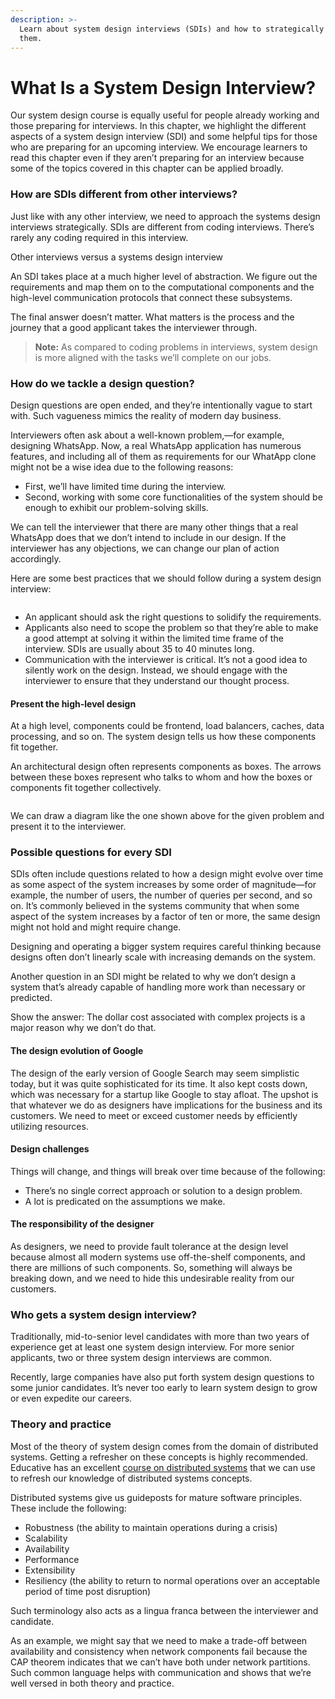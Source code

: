 ```yaml
---
description: >-
  Learn about system design interviews (SDIs) and how to strategically approach
  them.
---
```


# What Is a System Design Interview?

Our system design course is equally useful for people already working and those preparing for interviews. In this chapter, we highlight the different aspects of a system design interview (SDI) and some helpful tips for those who are preparing for an upcoming interview. We encourage learners to read this chapter even if they aren’t preparing for an interview because some of the topics covered in this chapter can be applied broadly.

### How are SDIs different from other interviews? <a href="#how-are-sdis-different-from-other-interviews" id="how-are-sdis-different-from-other-interviews"></a>

Just like with any other interview, we need to approach the systems design interviews strategically. SDIs are different from coding interviews. There’s rarely any coding required in this interview.

Other interviews versus a systems design interview

An SDI takes place at a much higher level of abstraction. We figure out the requirements and map them on to the computational components and the high-level communication protocols that connect these subsystems.

The final answer doesn’t matter. What matters is the process and the journey that a good applicant takes the interviewer through.

> **Note:** As compared to coding problems in interviews, system design is more aligned with the tasks we’ll complete on our jobs.

### How do we tackle a design question? <a href="#how-do-we-tackle-a-design-question" id="how-do-we-tackle-a-design-question"></a>

Design questions are open ended, and they’re intentionally vague to start with. Such vagueness mimics the reality of modern day business.

Interviewers often ask about a well-known problem,—for example, designing WhatsApp. Now, a real WhatsApp application has numerous features, and including all of them as requirements for our WhatApp clone might not be a wise idea due to the following reasons:

* First, we’ll have limited time during the interview.
* Second, working with some core functionalities of the system should be enough to exhibit our problem-solving skills.

We can tell the interviewer that there are many other things that a real WhatsApp does that we don’t intend to include in our design. If the interviewer has any objections, we can change our plan of action accordingly.

Here are some best practices that we should follow during a system design interview:

<figure><img src="https://kuweiguge.github.io/Grokking-Modern-System-Design-Interview-Gitbook/.gitbook/assets/Screenshot 2023-08-20 at 3.48.03 AM.png" alt=""><figcaption></figcaption></figure>

* An applicant should ask the right questions to solidify the requirements.
* Applicants also need to scope the problem so that they’re able to make a good attempt at solving it within the limited time frame of the interview. SDIs are usually about 35 to 40 minutes long.
* Communication with the interviewer is critical. It’s not a good idea to silently work on the design. Instead, we should engage with the interviewer to ensure that they understand our thought process.

#### Present the high-level design <a href="#present-the-high-level-design" id="present-the-high-level-design"></a>

At a high level, components could be frontend, load balancers, caches, data processing, and so on. The system design tells us how these components fit together.

An architectural design often represents components as boxes. The arrows between these boxes represent who talks to whom and how the boxes or components fit together collectively.

<figure><img src="https://kuweiguge.github.io/Grokking-Modern-System-Design-Interview-Gitbook/.gitbook/assets/Screenshot 2023-08-20 at 3.50.12 AM.png" alt=""><figcaption></figcaption></figure>

We can draw a diagram like the one shown above for the given problem and present it to the interviewer.

### Possible questions for every SDI <a href="#possible-questions-for-every-sdi" id="possible-questions-for-every-sdi"></a>

SDIs often include questions related to how a design might evolve over time as some aspect of the system increases by some order of magnitude—for example, the number of users, the number of queries per second, and so on. It’s commonly believed in the systems community that when some aspect of the system increases by a factor of ten or more, the same design might not hold and might require change.

Designing and operating a bigger system requires careful thinking because designs often don’t linearly scale with increasing demands on the system.

Another question in an SDI might be related to why we don’t design a system that’s already capable of handling more work than necessary or predicted.

Show the answer: The dollar cost associated with complex projects is a major reason why we don’t do that.

#### The design evolution of Google <a href="#the-design-evolution-of-google" id="the-design-evolution-of-google"></a>

The design of the early version of Google Search may seem simplistic today, but it was quite sophisticated for its time. It also kept costs down, which was necessary for a startup like Google to stay afloat. The upshot is that whatever we do as designers have implications for the business and its customers. We need to meet or exceed customer needs by efficiently utilizing resources.

#### Design challenges <a href="#design-challenges" id="design-challenges"></a>

Things will change, and things will break over time because of the following:

* There’s no single correct approach or solution to a design problem.
* A lot is predicated on the assumptions we make.

#### The responsibility of the designer <a href="#the-responsibility-of-the-designer" id="the-responsibility-of-the-designer"></a>

As designers, we need to provide fault tolerance at the design level because almost all modern systems use off-the-shelf components, and there are millions of such components. So, something will always be breaking down, and we need to hide this undesirable reality from our customers.

### Who gets a system design interview? <a href="#who-gets-a-system-design-interview" id="who-gets-a-system-design-interview"></a>

Traditionally, mid-to-senior level candidates with more than two years of experience get at least one system design interview. For more senior applicants, two or three system design interviews are common.

Recently, large companies have also put forth system design questions to some junior candidates. It’s never too early to learn system design to grow or even expedite our careers.

### Theory and practice <a href="#theory-and-practice" id="theory-and-practice"></a>

Most of the theory of system design comes from the domain of distributed systems. Getting a refresher on these concepts is highly recommended. Educative has an excellent [course on distributed systems](https://www.educative.io/courses/distributed-systems-practitioners) that we can use to refresh our knowledge of distributed systems concepts.

Distributed systems give us guideposts for mature software principles. These include the following:

* Robustness (the ability to maintain operations during a crisis)
* Scalability
* Availability
* Performance
* Extensibility
* Resiliency (the ability to return to normal operations over an acceptable period of time post disruption)

Such terminology also acts as a lingua franca between the interviewer and candidate.

As an example, we might say that we need to make a trade-off between availability and consistency when network components fail because the CAP theorem indicates that we can’t have both under network partitions. Such common language helps with communication and shows that we’re well versed in both theory and practice.
